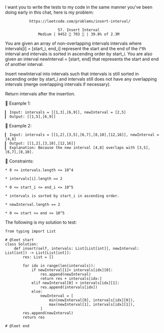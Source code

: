 I want you to write the tests to my code in the same manner you've been doing early in this chat, here is my problem:

               https://leetcode.com/problems/insert-interval/
                                      
                            57. Insert Interval
                   Medium | 9452  703  | 39.8% of 2.3M



You are given an array of non-overlapping intervals intervals where intervals[i] = [start_i, end_i] represent the start and the end of the i^th interval and intervals is sorted in ascending order by start_i. You are also given an interval newInterval = [start, end] that represents the start and end of another interval.

Insert newInterval into intervals such that intervals is still sorted in ascending order by start_i and intervals still does not have any overlapping intervals (merge overlapping intervals if necessary).

Return intervals after the insertion.



󰛨 Example 1:

	▎ Input: intervals = [[1,3],[6,9]], newInterval = [2,5]
	▎ Output: [[1,5],[6,9]]

󰛨 Example 2:

	▎ Input: intervals = [[1,2],[3,5],[6,7],[8,10],[12,16]], newInterval = [4,8]
	▎ Output: [[1,2],[3,10],[12,16]]
	▎ Explanation: Because the new interval [4,8] overlaps with [3,5],[6,7],[8,10].



 Constraints:

	* 0 <= intervals.length <= 10^4
	
	* intervals[i].length == 2
	
	* 0 <= start_i <= end_i <= 10^5
	
	* intervals is sorted by start_i in ascending order.
	
	* newInterval.length == 2
	
	* 0 <= start <= end <= 10^5





The following is my solution to test:

```
from typing import List

# @leet start
class Solution:
    def insert(self, intervals: List[List[int]], newInterval: List[int]) -> List[List[int]]:
        res: List = []

        for idx in range(len(intervals)):
            if newInterval[1]< intervals[idx][0]:
                res.append(newInterval)
                return res + intervals[idx:]
            elif newInterval[0] > intervals[idx][1]:
                res.append(intervals[idx])
            else:
                newInterval = [
                    min(newInterval[0], intervals[idx][0]),
                    max(newInterval[1], intervals[idx][1]),
                ]
        res.append(newInterval)
        return res
        
# @leet end
```
